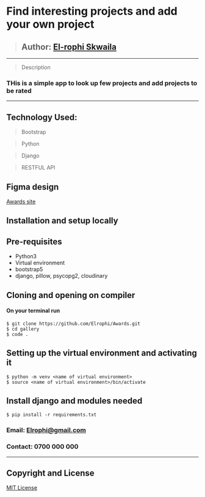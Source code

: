# Find interesting projects and add your own project
>## Author: [El-rophi Skwaila](https://github.com/Elrophi/Awards)

---

>Description
### THis is a simple app to look up few projects and add projects to be rated
---

## Technology Used: 
>Bootstrap

>Python

>Django

>RESTFUL API

## Figma design
[Awards site](https://www.figma.com/file/ESMKHngxfxjSWXFaU2CpeF/Untitled?node-id=0%3A1)

## Installation and setup locally
## Pre-requisites
- Python3
- Virtual environment
- bootstrap5
- django, pillow, psycopg2, cloudinary 

## Cloning and opening on compiler
#### On your terminal run

    $ git clone https://github.com/Elrophi/Awards.git
    $ cd gallery
    $ code .

##  Setting up the virtual environment and activating it
    $ python -m venv <name of virtual environment>
    $ source <name of virtual environment>/bin/activate

##  Install django and modules needed
    $ pip install -r requirements.txt

### Email: Elrophi@gmail.com
### Contact: 0700 000 000

---

## Copyright and License
[MIT License](https://github.com/Elrophi/Awards/blob/master/LICENSE)  